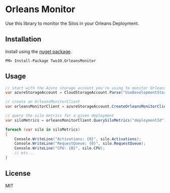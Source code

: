 # Orleans Monitor

Use this library to monitor the Silos in your Orleans Deployment.

## Installation

Install using the [nuget package](https://www.nuget.org/packages/Two10.OrleansMonitor).

```
PM> Install-Package Two10.OrleansMonitor
```

## Usage

```c#
// start with the Azure storage account you're using to monitor Orleans
var azureStorageAccount = CloudStorageAccount.Parse("UseDevelopmentStorage=true");

// create an OrleansMonitorClient
var orleansMonitorClient = azureStorageAccount.CreateOrleansMonitorClient();

// query the silo metrics for a given deployment
var siloMetrics = orleansMonitorClient.QuerySiloMetrics("deploymentId")

foreach (var silo in siloMetrics)
{
	Console.WriteLine("Activations: {0}", silo.Activations);
	Console.WriteLine("RequestQueue: {0}", silo.RequestQueue);
	Console.WriteLine("CPU: {0}", silo.CPU);
	// etc...
}

```

## License 

MIT